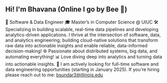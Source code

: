 ## Hi! I'm Bhavana (Online I go by Bee 🐝)

<!--
**bhavanaeh/bhavanaeh** is a ✨ _special_ ✨ repository because its `README.md` (this file) appears on your GitHub profile.

Here are some ideas to get you started:

- 🔭 I’m currently working on ...
- 🌱 I’m currently learning ...
- 👯 I’m looking to collaborate on ...
- 🤔 I’m looking for help with ...
- 💬 Ask me about ...
- 📫 How to reach me: ...
- 😄 Pronouns: ...
- ⚡ Fun fact: ...
-->
🚀 Software & Data Engineer
🎓 Master’s in Computer Science @ UIUC
🛠️ Specializing in building scalable, real-time data pipelines and developing analytics-driven applications. I thrive at the intersection of software, data, and analytics engineering; building cloud-native solutions that transform raw data into actionable insights and enable reliable, data-informed decision-making!
⚙️ Passionate about distributed systems, big data, and automating everything!
📊 Love diving deep into analytics and turning data into actionable insights.
💼 I am actively looking for full-time software and data engineering opportunities (starting in January 2025). If you're hiring please reach out to me: bsundar3@illinois.edu
